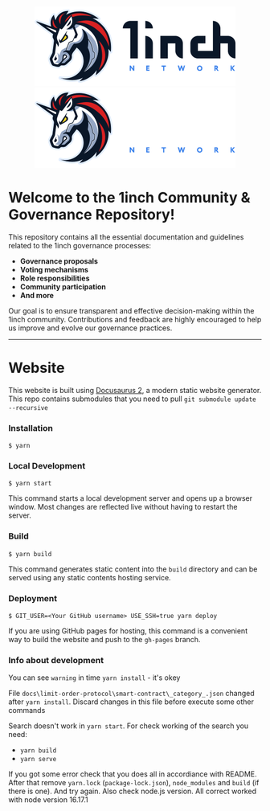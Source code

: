 <div align="center">
    <img src="https://github.com/1inch/farming/blob/master/.github/1inch_github_w.svg#gh-light-mode-only">
    <img src="https://github.com/1inch/farming/blob/master/.github/1inch_github_b.svg#gh-dark-mode-only">
</div>


# Welcome to the 1inch Community & Governance Repository!

This repository contains all the essential documentation and guidelines related to the 1inch governance processes:

- **Governance proposals**
- **Voting mechanisms**
- **Role responsibilities**
- **Community participation**
- **And more**

Our goal is to ensure transparent and effective decision-making within the 1inch community. Contributions and feedback are highly encouraged to help us improve and evolve our governance practices.

***


# Website

This website is built using [Docusaurus 2](https://docusaurus.io/), a modern static website generator.
This repo contains submodules that you need to pull `git submodule update --recursive`

### Installation

```
$ yarn
```

### Local Development

```
$ yarn start
```

This command starts a local development server and opens up a browser window. Most changes are reflected live without having to restart the server.

### Build

```
$ yarn build
```

This command generates static content into the `build` directory and can be served using any static contents hosting service.

### Deployment

```
$ GIT_USER=<Your GitHub username> USE_SSH=true yarn deploy
```

If you are using GitHub pages for hosting, this command is a convenient way to build the website and push to the `gh-pages` branch.

### Info about development
You can see `warning` in time `yarn install` - it's okey

File `docs\limit-order-protocol\smart-contract\_category_.json` changed after `yarn install`. Discard changes in this file before execute some other commands

Search doesn't work in `yarn start`.
For check working of the search you need:
- `yarn build`
- `yarn serve`

If you got some error check that you does all in accordiance with README.
After that remove `yarn.lock` (`package-lock.json`), `node_modules` and `build` (if there is one). And try again.
Also check node.js version. All correct worked with node version 16.17.1

